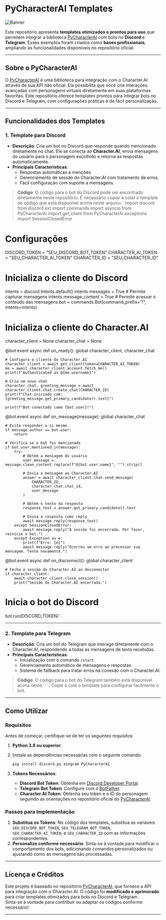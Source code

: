 # **PyCharacterAI Templates**  

![Banner](https://via.placeholder.com/1000x300?text=PyCharacterAI+Templates)  

Este repositório apresenta **templates otimizados e prontos para uso** que permitem integrar a biblioteca [PyCharacterAI](https://github.com/Xtr4F/PyCharacterAI) com bots no **Discord** e **Telegram**. Esses exemplos foram criados como **bases profissionais**, ampliando as funcionalidades disponíveis no repositório oficial.  

---

## **Sobre o PyCharacterAI**  
O [PyCharacterAI](https://github.com/Xtr4F/PyCharacterAI) é uma biblioteca para integração com o Character.AI através de sua API não oficial. Ela possibilita que você crie interações avançadas com personagens virtuais diretamente em suas plataformas favoritas. Este repositório oferece templates prontos para integrar bots no Discord e Telegram, com configurações práticas e de fácil personalização.  

---

## **Funcionalidades dos Templates**  

### **1. Template para Discord**
- **Descrição**: Cria um bot no Discord que responde quando mencionado diretamente no chat. Ele se conecta ao **Character.AI**, envia mensagens do usuário para o personagem escolhido e retorna as respostas automaticamente.
- **Principais Características**:
  - Respostas automáticas a menções.
  - Gerenciamento de sessão do Character.AI com tratamento de erros.
  - Fácil configuração com suporte a mensagens.
  
> **Código**: O código para o bot do Discord pode ser encontrado diretamente neste repositório. É necessário copiar e colar o template de código que está disponível acima neste arquivo ``import discord
from discord.ext import commands
import asyncio
from PyCharacterAI import get_client
from PyCharacterAI.exceptions import SessionClosedError

# Configurações
DISCORD_TOKEN = "SEU_DISCORD_BOT_TOKEN"
CHARACTER_AI_TOKEN = "SEU_CHARACTER_AI_TOKEN"
CHARACTER_ID = "SEU_CHARACTER_ID"

# Inicializa o cliente do Discord
intents = discord.Intents.default()
intents.messages = True  # Permite capturar mensagens
intents.message_content = True  # Permite acessar o conteúdo das mensagens
bot = commands.Bot(command_prefix="!", intents=intents)

# Inicializa o cliente do Character.AI
character_client = None
character_chat = None


@bot.event
async def on_ready():
    global character_client, character_chat

    # Configura o cliente do Character.AI
    character_client = await get_client(token=CHARACTER_AI_TOKEN)
    me = await character_client.account.fetch_me()
    print(f"Authenticated as @{me.username}")

    # Cria um novo chat
    character_chat, greeting_message = await character_client.chat.create_chat(CHARACTER_ID)
    print(f"Chat iniciado com: {greeting_message.get_primary_candidate().text}")

    print(f"Bot conectado como {bot.user}!")


@bot.event
async def on_message(message):
    global character_chat

    # Evita responder a si mesmo
    if message.author == bot.user:
        return

    # Verifica se o bot foi mencionado
    if bot.user.mentioned_in(message):
        try:
            # Obtém a mensagem do usuário
            user_message = message.clean_content.replace(f"@{bot.user.name}", "").strip()

            # Envia a mensagem ao Character.AI
            answer = await character_client.chat.send_message(
                CHARACTER_ID,
                character_chat.chat_id,
                user_message
            )

            # Obtém o texto da resposta
            response_text = answer.get_primary_candidate().text

            # Envia a resposta como reply
            await message.reply(response_text)
        except SessionClosedError:
            await message.reply("A sessão foi encerrada. Por favor, reinicie o bot.")
        except Exception as e:
            print(f"Erro: {e}")
            await message.reply("Ocorreu um erro ao processar sua mensagem. Tente novamente.")


@bot.event
async def on_disconnect():
    global character_client

    # Fecha a sessão do Character.AI ao desconectar
    if character_client:
        await character_client.close_session()
        print("Sessão do Character.AI encerrada.")


# Inicia o bot do Discord
bot.run(DISCORD_TOKEN)``.  

---

### **2. Template para Telegram**
- **Descrição**: Cria um bot do Telegram que interage diretamente com o Character.AI, respondendo a todas as mensagens de texto recebidas.
- **Principais Características**:
  - Inicialização com o comando `/start`.
  - Gerenciamento automático de mensagens e respostas.
  - Sistema de fallback para tratar erros na conexão com o Character.AI.
  
> **Código**: O código para o bot do Telegram também está disponível acima neste ````. Copie e cole o template para configurar facilmente o bot.  

---

## **Como Utilizar**

### **Requisitos**  
Antes de começar, certifique-se de ter os seguintes requisitos:
1. **Python 3.8 ou superior**.
2. Instale as dependências necessárias com o seguinte comando:
    ```bash
    pip install discord.py aiogram PyCharacterAI
    ```

3. **Tokens Necessários**:
    - **Discord Bot Token**: Obtenha em [Discord Developer Portal](https://discord.com/developers/applications).
    - **Telegram Bot Token**: Configure com o [BotFather](https://core.telegram.org/bots).
    - **Character.AI Token**: Obtenha seu token e o ID do personagem seguindo as orientações no repositório oficial do [PyCharacterAI](https://github.com/Xtr4F/PyCharacterAI).

### **Passos para Implementação**  
1. **Substitua os Tokens**: No código dos templates, substitua as variáveis `SEU_DISCORD_BOT_TOKEN`, `SEU_TELEGRAM_BOT_TOKEN`, `SEU_CHARACTER_AI_TOKEN`, e `SEU_CHARACTER_ID` com as informações correspondentes.
2. **Personalize conforme necessário**: Sinta-se à vontade para modificar o comportamento dos bots, adicionando comandos personalizados ou ajustando como as mensagens são processadas.

---

## **Licença e Créditos**  
Este projeto é baseado no repositório [PyCharacterAI](https://github.com/Xtr4F/PyCharacterAI), que fornece a API para integração com o Character.AI. O código foi **modificado e aprimorado** para criar templates otimizados para bots no Discord e Telegram.  
Sinta-se à vontade para contribuir ou adaptar os códigos conforme necessário!  

---
